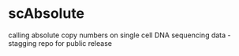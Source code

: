 # scAbsolute
calling absolute copy numbers on single cell DNA sequencing data - stagging repo for public release
